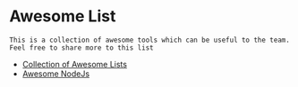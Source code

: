 # Awesome List

```
This is a collection of awesome tools which can be useful to the team. Feel free to share more to this list
```

- [Collection of Awesome Lists](https://github.com/sindresorhus/awesome)
- [Awesome NodeJs](https://github.com/sindresorhus/awesome-nodejs)
